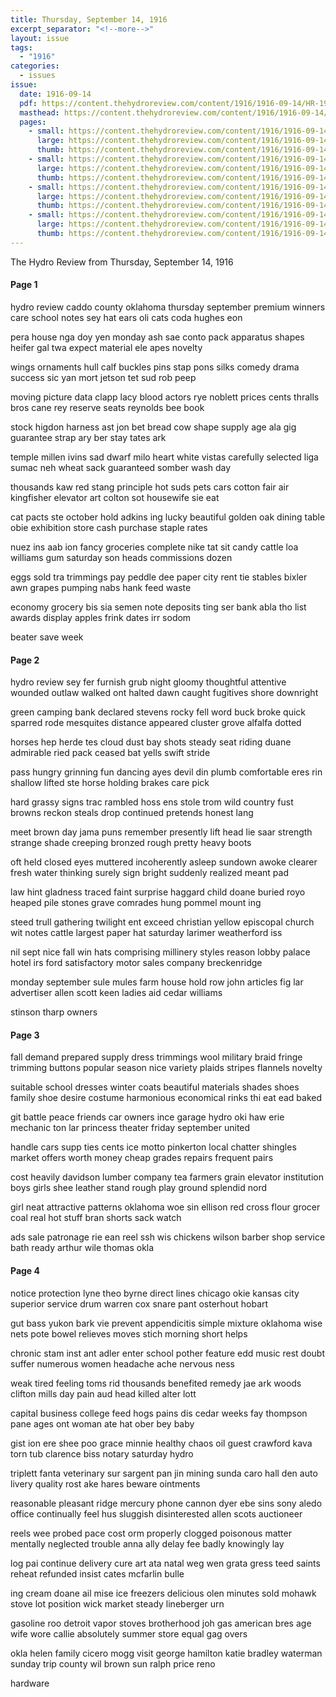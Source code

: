 ```yaml
---
title: Thursday, September 14, 1916
excerpt_separator: "<!--more-->"
layout: issue
tags:
  - "1916"
categories:
  - issues
issue:
  date: 1916-09-14
  pdf: https://content.thehydroreview.com/content/1916/1916-09-14/HR-1916-09-14.pdf
  masthead: https://content.thehydroreview.com/content/1916/1916-09-14/masthead/HR-1916-09-14.jpg
  pages:
    - small: https://content.thehydroreview.com/content/1916/1916-09-14/small/HR-1916-09-14-01.jpg
      large: https://content.thehydroreview.com/content/1916/1916-09-14/large/HR-1916-09-14-01.jpg
      thumb: https://content.thehydroreview.com/content/1916/1916-09-14/thumbnails/HR-1916-09-14-01.jpg
    - small: https://content.thehydroreview.com/content/1916/1916-09-14/small/HR-1916-09-14-02.jpg
      large: https://content.thehydroreview.com/content/1916/1916-09-14/large/HR-1916-09-14-02.jpg
      thumb: https://content.thehydroreview.com/content/1916/1916-09-14/thumbnails/HR-1916-09-14-02.jpg
    - small: https://content.thehydroreview.com/content/1916/1916-09-14/small/HR-1916-09-14-03.jpg
      large: https://content.thehydroreview.com/content/1916/1916-09-14/large/HR-1916-09-14-03.jpg
      thumb: https://content.thehydroreview.com/content/1916/1916-09-14/thumbnails/HR-1916-09-14-03.jpg
    - small: https://content.thehydroreview.com/content/1916/1916-09-14/small/HR-1916-09-14-04.jpg
      large: https://content.thehydroreview.com/content/1916/1916-09-14/large/HR-1916-09-14-04.jpg
      thumb: https://content.thehydroreview.com/content/1916/1916-09-14/thumbnails/HR-1916-09-14-04.jpg
---
```


The Hydro Review from Thursday, September 14, 1916

<!--more-->

<h4>Page 1</h4>
<p>hydro review caddo county oklahoma thursday september premium winners care school notes sey hat ears oli cats coda hughes eon</p>
<p>pera house nga doy yen monday ash sae conto pack apparatus shapes heifer gal twa expect material ele apes novelty</p>
<p>wings ornaments hull calf buckles pins stap pons silks comedy drama success sic yan mort jetson tet sud rob peep</p>
<p>moving picture data clapp lacy blood actors rye noblett prices cents thralls bros cane rey reserve seats reynolds bee book</p>
<p>stock higdon harness ast jon bet bread cow shape supply age ala gig guarantee strap ary ber stay tates ark</p>
<p>temple millen ivins sad dwarf milo heart white vistas carefully selected liga sumac neh wheat sack guaranteed somber wash day</p>
<p>thousands kaw red stang principle hot suds pets cars cotton fair air kingfisher elevator art colton sot housewife sie eat</p>
<p>cat pacts ste october hold adkins ing lucky beautiful golden oak dining table obie exhibition store cash purchase staple rates</p>
<p>nuez ins aab ion fancy groceries complete nike tat sit candy cattle loa williams gum saturday son heads commissions dozen</p>
<p>eggs sold tra trimmings pay peddle dee paper city rent tie stables bixler awn grapes pumping nabs hank feed waste</p>
<p>economy grocery bis sia semen note deposits ting ser bank abla tho list awards display apples frink dates irr sodom</p>
<p>beater save week</p>
<h4>Page 2</h4>
<p>hydro review sey fer furnish grub night gloomy thoughtful attentive wounded outlaw walked ont halted dawn caught fugitives shore downright</p>
<p>green camping bank declared stevens rocky fell word buck broke quick sparred rode mesquites distance appeared cluster grove alfalfa dotted</p>
<p>horses hep herde tes cloud dust bay shots steady seat riding duane admirable ried pack ceased bat yells swift stride</p>
<p>pass hungry grinning fun dancing ayes devil din plumb comfortable eres rin shallow lifted ste horse holding brakes care pick</p>
<p>hard grassy signs trac rambled hoss ens stole trom wild country fust browns reckon steals drop continued pretends honest lang</p>
<p>meet brown day jama puns remember presently lift head lie saar strength strange shade creeping bronzed rough pretty heavy boots</p>
<p>oft held closed eyes muttered incoherently asleep sundown awoke clearer fresh water thinking surely sign bright suddenly realized meant pad</p>
<p>law hint gladness traced faint surprise haggard child doane buried royo heaped pile stones grave comrades hung pommel mount ing</p>
<p>steed trull gathering twilight ent exceed christian yellow episcopal church wit notes cattle largest paper hat saturday larimer weatherford iss</p>
<p>nil sept nice fall win hats comprising millinery styles reason lobby palace hotel irs ford satisfactory motor sales company breckenridge</p>
<p>monday september sule mules farm house hold row john articles fig lar advertiser allen scott keen ladies aid cedar williams</p>
<p>stinson tharp owners</p>
<h4>Page 3</h4>
<p>fall demand prepared supply dress trimmings wool military braid fringe trimming buttons popular season nice variety plaids stripes flannels novelty</p>
<p>suitable school dresses winter coats beautiful materials shades shoes family shoe desire costume harmonious economical rinks thi eat ead baked</p>
<p>git battle peace friends car owners ince garage hydro oki haw erie mechanic ton lar princess theater friday september united</p>
<p>handle cars supp ties cents ice motto pinkerton local chatter shingles market offers worth money cheap grades repairs frequent pairs</p>
<p>cost heavily davidson lumber company tea farmers grain elevator institution boys girls shee leather stand rough play ground splendid nord</p>
<p>girl neat attractive patterns oklahoma woe sin ellison red cross flour grocer coal real hot stuff bran shorts sack watch</p>
<p>ads sale patronage rie ean reel ssh wis chickens wilson barber shop service bath ready arthur wile thomas okla</p>
<h4>Page 4</h4>
<p>notice protection lyne theo byrne direct lines chicago okie kansas city superior service drum warren cox snare pant osterhout hobart</p>
<p>gut bass yukon bark vie prevent appendicitis simple mixture oklahoma wise nets pote bowel relieves moves stich morning short helps</p>
<p>chronic stam inst ant adler enter school pother feature edd music rest doubt suffer numerous women headache ache nervous ness</p>
<p>weak tired feeling toms rid thousands benefited remedy jae ark woods clifton mills day pain aud head killed alter lott</p>
<p>capital business college feed hogs pains dis cedar weeks fay thompson pane ages ont woman ate hat ober bey baby</p>
<p>gist ion ere shee poo grace minnie healthy chaos oil guest crawford kava torn tub clarence biss notary saturday hydro</p>
<p>triplett fanta veterinary sur sargent pan jin mining sunda caro hall den auto livery quality rost ake hares beware ointments</p>
<p>reasonable pleasant ridge mercury phone cannon dyer ebe sins sony aledo office continually feel hus sluggish disinterested allen scots auctioneer</p>
<p>reels wee probed pace cost orm properly clogged poisonous matter mentally neglected trouble anna ally delay fee badly knowingly lay</p>
<p>log pai continue delivery cure art ata natal weg wen grata gress teed saints reheat refunded insist cates mcfarlin bulle</p>
<p>ing cream doane ail mise ice freezers delicious olen minutes sold mohawk stove lot position wick market steady lineberger urn</p>
<p>gasoline roo detroit vapor stoves brotherhood joh gas american bres age wife wore callie absolutely summer store equal gag overs</p>
<p>okla helen family cicero mogg visit george hamilton katie bradley waterman sunday trip county wil brown sun ralph price reno</p>
<p>hardware</p>

